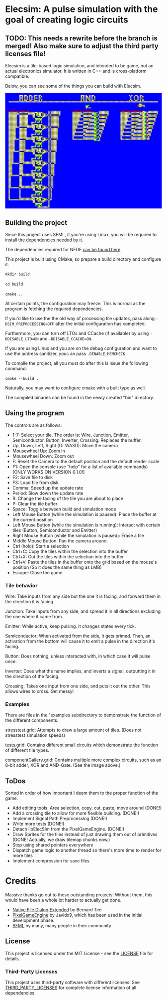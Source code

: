 # Elecsim: A pulse simulation with the goal of creating logic circuits

## TODO: This needs a rewrite before the branch is merged! Also make sure to adjust the third party licenses file!

Elecsim is a tile-based logic simulation, and intended to be game, not an actual electronics simulator. It is written in C++ and is cross-platform compatible.

Below, you can see some of the things you can build with Elecsim.

![image 8-bit Adder, AND-Gate and XOR-Gate implemented in Elecsim](media/images/componentGallery.png)

## Building the project

Since this project uses SFML, if you're using Linux, you will be required to install [the dependencies needed by it.](https://www.sfml-dev.org/tutorials/3.0/getting-started/build-from-source/#installing-dependencies)

The dependencies required for NFDE [can be found here](https://github.com/btzy/nativefiledialog-extended?tab=readme-ov-file#linux)

This project is built using CMake, so prepare a build directory and configure it.

```
mkdir build

cd build

cmake ..
```

At certain points, the configuration may freeze. This is normal as the program is fetching the required dependencies. 

If you'd like to use the the old way of processing tile updates, pass along ```-DSIM_PREPROCESSING=OFF``` after the initial configuration has completed.

Furthermore, you can turn off LTOs and CCache (if available) by using ```-DDISABLE_LTO=ON``` and ```-DDISABLE_CCACHE=ON```.

If you are using Linux and you are on the debug configuration and want to use the address sanitizer, youc an pass ```-DENABLE_MEMCHECK```

To compile the project, all you must do after this is issue the following command: 

```cmake --build .```

Naturally, you may want to configure cmake with a built type as well. 

The compiled binaries can be found in the newly created "bin" directory. 

## Using the program

The controls are as follows: 
  - 1-7: Select your tile. The order is: Wire, Junction, Emitter, Semiconductor, Button, Inverter, Crossing. Replaces the buffer.
  - Up, Down, Left, Right (Or WASD): Move the camera
  - Mousewheel Up: Zoom in
  - Mousewheel Down: Zoom out
  - F: Reset the Camera to the default position and the default render scale
  - F1: Open the console (use "help" for a list of available commands) [ONLY WORKS ON VERSION 0.1.0!]
  - F2: Save file to disk
  - F3: Load file from disk
  - Comma: Speed up the update rate
  - Period: Slow down the update rate
  - R: Change the facing of the tile you are about to place
  - P: Clear the tile buffer
  - Space: Toggle between build and simulation mode
  - Left Mouse Button (while the simulation is paused): Place the buffer at the current position
  - Left Mouse Button (while the simulation is running): Interact with certain tiles (Button, Semiconductor and Emitter)
  - Right Mouse Button (while the simulation is paused): Erase a tile
  - Middle Mouse Button: Pan the camera around.
  - Ctrl (hold): Start a selection
  - Ctrl+C: Copy the tiles within the selection into the buffer
  - Ctrl+X: Cut the tiles within the selection into the buffer
  - Ctrl+V: Paste the tiles in the buffer onto the grid based on the mouse's position (So it does the same thing as LMB)
  - Escape: Close the game

### Tile behavior

Wire: Take inputs from any side but the one it is facing, and forward them in the direction it is facing.

Junction: Take inputs from any side, and spread it in all directions excluding the one where it came from.

Emitter: While active, keep pulsing. It changes states every tick.

Semiconductor: When activated from the side, it gets primed. Then, an activation from the bottom will cause it to emit a pulse in the direction it's facing.

Button: Does nothing, unless interacted with, in which case it will pulse once.

Inverter: Does what the name implies, and inverts a signal, outputting it in the direction of the facing.

Crossing: Takes one input from one side, and puts it out the other. This allows wires to cross. Get messy!

### Examples
There are files in the "examples subdirectory to demonstrate the function of the different components. 

stresstest.grid: Attempts to draw a large amount of tiles. (Does not stresstest simulation speeds)

tests.grid: Contains different small circuits which demonstrate the function of different tile types.

componentGallery.grid: Contains multiple more complex circuits, such as an 8-bit adder, XOR and AND-Gate. (See the image above.)

## ToDos
Sorted in order of how important I deem them to the proper function of the game.
  - Add editing tools: Area selection, copy, cut, paste, move around (DONE!)
  - Add a crossing tile to allow for more flexible building. (DONE!)
  - Implement Signal Path Preprocessing (DONE!)
  - Write more tests (DONE!)
  - Detach libElecSim from the PixelGameEngine. (DONE!)
  - Draw Sprites for the tiles instead of just drawing them out of primitives (DONE! Actually, we draw tilemap chunks now.)
  - Stop using shared pointers everywhere
  - Dispatch game logic to another thread so there's more time to render for more tiles
  - Implement compression for save files


# Credits

Massive thanks go out to these outstanding projects! Without them, this would have been a whole lot harder to actually get done.

  - [Native File Dialog Extended](https://github.com/btzy/nativefiledialog-extended) by Bernard Teo
  - [PixelGameEngine](https://github.com/OneLoneCoder/olcPixelGameEngine) by Javidx9, which has been used in the initial development phase.
  - [SFML](https://www.sfml-dev.org/) by many, many people in their community

## License

This project is licensed under the MIT License - see the [LICENSE](LICENSE) file for details.

### Third-Party Licenses

This project uses third-party software with different licenses. See [THIRD_PARTY_LICENSES](THIRD_PARTY_LICENSES) for complete license information of all dependencies.